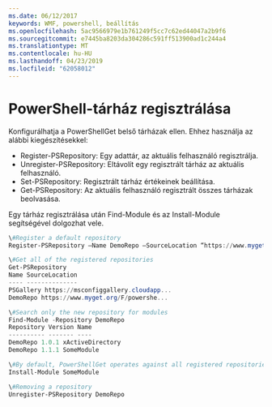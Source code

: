 ```yaml
---
ms.date: 06/12/2017
keywords: WMF, powershell, beállítás
ms.openlocfilehash: 5ac9566979e1b761249f5cc7c62ed44047a2b9f6
ms.sourcegitcommit: e7445ba8203da304286c591ff513900ad1c244a4
ms.translationtype: MT
ms.contentlocale: hu-HU
ms.lasthandoff: 04/23/2019
ms.locfileid: "62058012"
---
```

# <a name="register-a-powershell-repository"></a>PowerShell-tárház regisztrálása
Konfigurálhatja a PowerShellGet belső tárházak ellen. Ehhez használja az alábbi kiegészítésekkel:
- Register-PSRepository: Egy adattár, az aktuális felhasználó regisztrálja.
- Unregister-PSRepository: Eltávolít egy regisztrált tárház az aktuális felhasználó.
- Set-PSRepository: Regisztrált tárház értékeinek beállítása.
- Get-PSRepository: Az aktuális felhasználó regisztrált összes tárházak beolvasása.

Egy tárház regisztrálása után Find-Module és az Install-Module segítségével dolgozhat vele.

```powershell
\#Register a default repository
Register-PSRepository –Name DemoRepo –SourceLocation “https://www.myget.org/F/powershellgetdemo/api/v2” –PublishLocation “<https://www.myget.org/F/powershellgetdemo/api/v2>/package” –InstallationPolicy –Trusted

\#Get all of the registered repositories
Get-PSRepository
Name SourceLocation
---- --------------
PSGallery https://msconfiggallery.cloudapp...
DemoRepo https://www.myget.org/F/powershe...

\#Search only the new repository for modules
Find-Module -Repository DemoRepo
Repository Version Name
---------- ------- ----
DemoRepo 1.0.1 xActiveDirectory
DemoRepo 1.1.1 SomeModule

\#By default, PowerShellGet operates against all registered repositories when none is specified. In this example, the “SomeModule” module is installed from the DemoRepo.
Install-Module SomeModule

\#Removing a repository
Unregister-PSRepository DemoRepo
```
